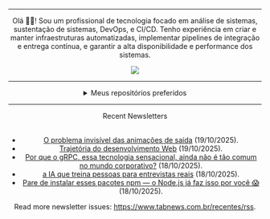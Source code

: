<div align="center">
<hr>
<p>Olá 👋🏾! Sou um profissional de tecnologia focado em análise de sistemas, sustentação de sistemas, DevOps, e CI/CD. Tenho experiência em criar e manter infraestruturas automatizadas, implementar pipelines de integração e entrega contínua, e garantir a alta disponibilidade e performance dos sistemas.</p>
  <img src="https://media.giphy.com/media/yAGIvCiwPJn5C/giphy.gif">
<hr>
  <details>
  <summary>Meus repositórios preferidos</summary>
  <br />
  Alguns dos meus melhores repositórios:
  <br />
<br />
  <ul><li><a href=https://github.com/commitgeist/aluratube target="_blank" rel="noopener noreferrer">commitgeist/aluratube</a> (<b>0</b> ✨ and <b>0</b> 🍴): Aluratube - Desenvolvido durante a imersão React da Alura no final de 2022</li><li><a href=https://github.com/commitgeist/nlw-ia target="_blank" rel="noopener noreferrer">commitgeist/nlw-ia</a> (<b>0</b> ✨ and <b>0</b> 🍴): Projeto desenvolvido durante a NLW IA - Usando a API da OPENAI</li><li><a href=https://github.com/commitgeist/nlw-journey-ia target="_blank" rel="noopener noreferrer">commitgeist/nlw-journey-ia</a> (<b>0</b> ✨ and <b>0</b> 🍴): NLW IA - Agent de viagens usando python + langchain + GPT</li>
<li>More coming soon :).</li>
</ul>
  </details>
  <hr/>
    <summary>Recent Newsletters</summary>
  <br />
  <ul>
    <li><a href=https://www.tabnews.com.br/lukaslumiere/o-problema-invisivel-das-animacoes-de-saida target="_blank" rel="noopener noreferrer">O problema invisível das animações de saída</a> (19/10/2025).</li><li><a href=https://www.tabnews.com.br/KauanNaves/trajetoria-do-desenvolvimento-web target="_blank" rel="noopener noreferrer">Trajetória do desenvolvimento Web</a> (19/10/2025).</li><li><a href=https://www.tabnews.com.br/DotDark/por-que-o-grpc-essa-tecnologia-sensacional-ainda-nao-e-tao-comum-no-mundo-corporativo target="_blank" rel="noopener noreferrer">Por que o gRPC, essa tecnologia sensacional, ainda não é tão comum no mundo corporativo?</a> (18/10/2025).</li><li><a href=https://www.tabnews.com.br/alone/a-ia-que-treina-pessoas-para-entrevistas-reais target="_blank" rel="noopener noreferrer">a IA que treina pessoas para entrevistas reais</a> (18/10/2025).</li><li><a href=https://www.tabnews.com.br/n0n3br/pare-de-instalar-esses-pacotes-npm-o-node-js-ja-faz-isso-por-voce target="_blank" rel="noopener noreferrer">Pare de instalar esses pacotes npm — o Node.js já faz isso por você 😱</a> (18/10/2025).</li>
  </ul>
<p>Read more newsletter issues: <a href="https://www.tabnews.com.br/recentes/rss">https://www.tabnews.com.br/recentes/rss</a>.</p>
  </details>
